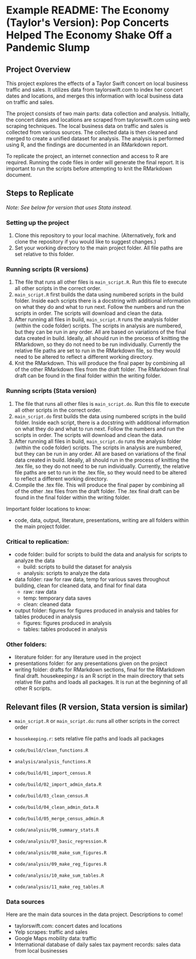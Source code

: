 # Example README: The Economy (Taylor's Version): Pop Concerts Helped The Economy Shake Off a Pandemic Slump

## Project Overview

This project explores the effects of a Taylor Swift concert on local business traffic and sales. It utilizes data from taylorswift.com to index her concert dates and locations, and merges this information with local business data on traffic and sales. 

The project consists of two main parts: data collection and analysis. Initially, the concert dates and locations are scraped from taylorswift.com using web scraping techniques. The local business data on traffic and sales is collected from various sources. The collected data is then cleaned and merged to create a unified dataset for analysis. The analysis is performed using R, and the findings are documented in an RMarkdown report. 

To replicate the project, an internet connection and access to R are required. Running the code files in order will generate the final report. It is important to run the scripts before attempting to knit the RMarkdown document.

## Steps to Replicate

_Note: See below for version that uses Stata instead._

### Setting up the project

1. Clone this repository to your local machine. (Alternatively, fork and clone the repository if you would like to suggest changes.)
2. Set your working directory to the main project folder. All file paths are set relative to this folder.

### Running scripts (R versions)

1. The file that runs all other files is `main_script.R`. Run this file to execute all other scripts in the correct order.
2. `main_script.R` first builds the data using numbered scripts in the build folder. Inside each scripts there is a docstring with additional information on what they do and what to run next. Follow the numbers and run the scripts in order. The scripts will download and clean the data.
3. After running all files in build, `main_script.R` runs the analysis folder (within the code folder) scripts. The scripts in analysis are numbered, but they can be run in any order. All are based on variations of the final data created in build. Ideally, all should run in the process of knitting the RMarkdown, so they do not need to be run individually. Currently the relative file paths are set to run in the RMarkdown file, so they would need to be altered to reflect a different working directory.
4. Knit the RMarkdown. This will produce the final paper by combining all of the other RMarkdown files from the draft folder. The RMarkdown final draft can be found in the final folder within the writing folder.

### Running scripts (Stata version)

1. The file that runs all other files is `main_script.do`. Run this file to execute all other scripts in the correct order.
2. `main_script.do` first builds the data using numbered scripts in the build folder. Inside each script, there is a docstring with additional information on what they do and what to run next. Follow the numbers and run the scripts in order. The scripts will download and clean the data.
3. After running all files in build, `main_script.do` runs the analysis folder (within the code folder) scripts. The scripts in analysis are numbered, but they can be run in any order. All are based on variations of the final data created in build. Ideally, all should run in the process of knitting the .tex file, so they do not need to be run individually. Currently, the relative file paths are set to run in the .tex file, so they would need to be altered to reflect a different working directory.
4. Compile the .tex file. This will produce the final paper by combining all of the other .tex files from the draft folder. The .tex final draft can be found in the final folder within the writing folder.

Important folder locations to know:

- code, data, output, literature, presentations, writing are all folders within the main project folder.

### Critical to replication:

- code folder: build for scripts to build the data and analysis for scripts to analyze the data
    - build: scripts to build the dataset for analysis
    - analysis: scripts to analyze the data
- data folder: raw for raw data, temp for various saves throughout building, clean for cleaned data, and final for final data
    - raw: raw data
    - temp: temporary data saves
    - clean: cleaned data
- output folder: figures for figures produced in analysis and tables for tables produced in analysis
    - figures: figures produced in analysis
    - tables: tables produced in analysis

### Other folders:

- literature folder: for any literature used in the project
- presentations folder: for any presentations given on the project
- writing folder: drafts for RMarkdown sections, final for the RMarkdown final draft.
housekeeping.r is an R script in the main directory that sets relative file paths and loads all packages. It is run at the beginning of all other R scripts.

## Relevant files (R version, Stata version is similar)

- `main_script.R` or `main_script.do`: runs all other scripts in the correct order
- `housekeeping.r`: sets relative file paths and loads all packages
- `code/build/clean_functions.R`
- `analysis/analysis_functions.R`

- `code/build/01_import_census.R`
- `code/build/02_import_admin_data.R`

- `code/build/03_clean_census.R`
- `code/build/04_clean_admin_data.R`

- `code/build/05_merge_census_admin.R`

- `code/analysis/06_summary_stats.R`
- `code/analysis/07_basic_regression.R`
- `code/analysis/08_make_sum_figures.R`
- `code/analysis/09_make_reg_figures.R`
- `code/analysis/10_make_sum_tables.R`
- `code/analysis/11_make_reg_tables.R`

### Data sources

Here are the main data sources in the data project. Descriptions to come! 

- taylorswift.com: concert dates and locations
- Yelp scrapes: traffic and sales
- Google Maps mobility data: traffic
- International database of daily sales tax payment records: sales data from local businesses